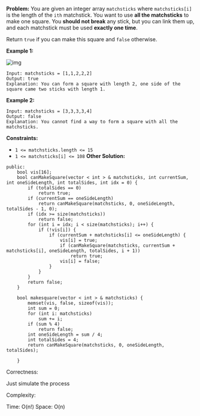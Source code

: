 **Problem:**
You are given an integer array `matchsticks` where `matchsticks[i]` is the length of the `ith` matchstick. You want to use **all the matchsticks** to make one square. You **should not break** any stick, but you can link them up, and each matchstick must be used **exactly one time**.

Return `true` if you can make this square and `false` otherwise.

 

**Example 1:**

![img](https://assets.leetcode.com/uploads/2021/04/09/matchsticks1-grid.jpg)

```
Input: matchsticks = [1,1,2,2,2]
Output: true
Explanation: You can form a square with length 2, one side of the square came two sticks with length 1.
```

**Example 2:**

```
Input: matchsticks = [3,3,3,3,4]
Output: false
Explanation: You cannot find a way to form a square with all the matchsticks.
```

 

**Constraints:**

- `1 <= matchsticks.length <= 15`
- `1 <= matchsticks[i] <= 108`
**Other Solution:**
```
public:
    bool vis[16];
    bool canMakeSquare(vector < int > & matchsticks, int currentSum, int oneSideLength, int totalSides, int idx = 0) {
        if (totalSides == 0)
            return true;
        if (currentSum == oneSideLength)
            return canMakeSquare(matchsticks, 0, oneSideLength, totalSides - 1, 0);
        if (idx >= size(matchsticks))
            return false;
        for (int i = idx; i < size(matchsticks); i++) {
            if (!vis[i]) {
                if (currentSum + matchsticks[i] <= oneSideLength) {
                    vis[i] = true;
                    if (canMakeSquare(matchsticks, currentSum + matchsticks[i], oneSideLength, totalSides, i + 1))
                        return true;
                    vis[i] = false;
                }
            }
        }
        return false;
    }

    bool makesquare(vector < int > & matchsticks) {
        memset(vis, false, sizeof(vis));
        int sum = 0;
        for (int i: matchsticks)
            sum += i;
        if (sum % 4)
            return false;
        int oneSideLength = sum / 4;
        int totalSides = 4;
        return canMakeSquare(matchsticks, 0, oneSideLength, totalSides);

    }
```
Correctness:

Just simulate the process

Complexity:

Time: O(n!)
Space: O(n)